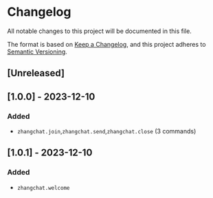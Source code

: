 # Changelog

All notable changes to this project will be documented in this file.

The format is based on [Keep a Changelog](https://keepachangelog.com/en/1.0.0/),
and this project adheres to [Semantic Versioning](https://semver.org/spec/v2.0.0.html).

## [Unreleased]

## [1.0.0] - 2023-12-10

### Added

 - `zhangchat.join`,`zhangchat.send`,`zhangchat.close` (3 commands)

## [1.0.1] - 2023-12-10

### Added

 - `zhangchat.welcome`